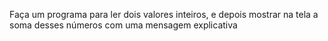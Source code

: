 Faça um programa para ler dois valores inteiros, e depois mostrar na tela a soma desses números com uma
mensagem explicativa
